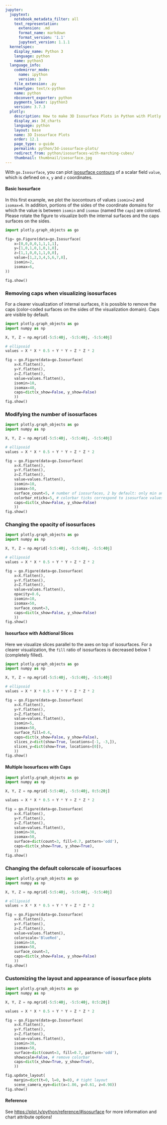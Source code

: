 ```yaml
---
jupyter:
  jupytext:
    notebook_metadata_filter: all
    text_representation:
      extension: .md
      format_name: markdown
      format_version: '1.1'
      jupytext_version: 1.1.1
  kernelspec:
    display_name: Python 3
    language: python
    name: python3
  language_info:
    codemirror_mode:
      name: ipython
      version: 3
    file_extension: .py
    mimetype: text/x-python
    name: python
    nbconvert_exporter: python
    pygments_lexer: ipython3
    version: 3.7.3
  plotly:
    description: How to make 3D Isosurface Plots in Python with Plotly.
    display_as: 3d_charts
    language: python
    layout: base
    name: 3D Isosurface Plots
    order: 12.1
    page_type: u-guide
    permalink: python/3d-isosurface-plots/
    redirect_from: python/isosurfaces-with-marching-cubes/
    thumbnail: thumbnail/isosurface.jpg
---
```


With ``go.Isosurface``, you can plot [isosurface contours](https://en.wikipedia.org/wiki/Isosurface) of a scalar field ``value``, which is defined on ``x``, ``y`` and ``z`` coordinates.

#### Basic Isosurface

In this first example, we plot the isocontours of values ``isomin=2`` and ``isomax=6``. In addition, portions of the sides of the coordinate domains for which the value is between ``isomin`` and ``isomax`` (named the ``caps``) are colored. Please rotate the figure to visualize both the internal surfaces and the caps surfaces on the sides.

```python
import plotly.graph_objects as go

fig= go.Figure(data=go.Isosurface(
    x=[0,0,0,0,1,1,1,1],
    y=[1,0,1,0,1,0,1,0],
    z=[1,1,0,0,1,1,0,0],
    value=[1,2,3,4,5,6,7,8],
    isomin=2,
    isomax=6,
))

fig.show()
```

### Removing caps when visualizing isosurfaces

For a clearer visualization of internal surfaces, it is possible to remove the caps (color-coded surfaces on the sides of the visualization domain). Caps are visible by default.

```python
import plotly.graph_objects as go
import numpy as np

X, Y, Z = np.mgrid[-5:5:40j, -5:5:40j, -5:5:40j]

# ellipsoid
values = X * X * 0.5 + Y * Y + Z * Z * 2

fig = go.Figure(data=go.Isosurface(
    x=X.flatten(),
    y=Y.flatten(),
    z=Z.flatten(),
    value=values.flatten(),
    isomin=10,
    isomax=40,
    caps=dict(x_show=False, y_show=False)
    ))
fig.show()
```

### Modifying the number of isosurfaces

```python
import plotly.graph_objects as go
import numpy as np

X, Y, Z = np.mgrid[-5:5:40j, -5:5:40j, -5:5:40j]

# ellipsoid
values = X * X * 0.5 + Y * Y + Z * Z * 2

fig = go.Figure(data=go.Isosurface(
    x=X.flatten(),
    y=Y.flatten(),
    z=Z.flatten(),
    value=values.flatten(),
    isomin=10,
    isomax=50,
    surface_count=5, # number of isosurfaces, 2 by default: only min and max
    colorbar_nticks=5, # colorbar ticks correspond to isosurface values
    caps=dict(x_show=False, y_show=False)
    ))
fig.show()
```

### Changing the opacity of isosurfaces

```python
import plotly.graph_objects as go
import numpy as np

X, Y, Z = np.mgrid[-5:5:40j, -5:5:40j, -5:5:40j]

# ellipsoid
values = X * X * 0.5 + Y * Y + Z * Z * 2

fig = go.Figure(data=go.Isosurface(
    x=X.flatten(),
    y=Y.flatten(),
    z=Z.flatten(),
    value=values.flatten(),
    opacity=0.6,
    isomin=10,
    isomax=50,
    surface_count=3,
    caps=dict(x_show=False, y_show=False)
    ))
fig.show()
```

#### Isosurface with Addtional Slices

Here we visualize slices parallel to the axes on top of isosurfaces. For a clearer visualization, the `fill` ratio of isosurfaces is decreased below 1 (completely filled).

```python
import plotly.graph_objects as go
import numpy as np

X, Y, Z = np.mgrid[-5:5:40j, -5:5:40j, -5:5:40j]

# ellipsoid
values = X * X * 0.5 + Y * Y + Z * Z * 2

fig = go.Figure(data=go.Isosurface(
    x=X.flatten(),
    y=Y.flatten(),
    z=Z.flatten(),
    value=values.flatten(),
    isomin=5,
    isomax=50,
    surface_fill=0.4,
    caps=dict(x_show=False, y_show=False),
    slices_z=dict(show=True, locations=[-1, -3,]),
    slices_y=dict(show=True, locations=[0]),
    ))
fig.show()
```

#### Multiple Isosurfaces with Caps

```python
import plotly.graph_objects as go
import numpy as np

X, Y, Z = np.mgrid[-5:5:40j, -5:5:40j, 0:5:20j]

values = X * X * 0.5 + Y * Y + Z * Z * 2

fig = go.Figure(data=go.Isosurface(
    x=X.flatten(),
    y=Y.flatten(),
    z=Z.flatten(),
    value=values.flatten(),
    isomin=30,
    isomax=50,
    surface=dict(count=3, fill=0.7, pattern='odd'),
    caps=dict(x_show=True, y_show=True),
    ))
fig.show()
```

### Changing the default colorscale of isosurfaces

```python
import plotly.graph_objects as go
import numpy as np

X, Y, Z = np.mgrid[-5:5:40j, -5:5:40j, -5:5:40j]

# ellipsoid
values = X * X * 0.5 + Y * Y + Z * Z * 2

fig = go.Figure(data=go.Isosurface(
    x=X.flatten(),
    y=Y.flatten(),
    z=Z.flatten(),
    value=values.flatten(),
    colorscale='BlueRed',
    isomin=10,
    isomax=50,
    surface_count=3,
    caps=dict(x_show=False, y_show=False)
    ))
fig.show()
```

### Customizing the layout and appearance of isosurface plots

```python
import plotly.graph_objects as go
import numpy as np

X, Y, Z = np.mgrid[-5:5:40j, -5:5:40j, 0:5:20j]

values = X * X * 0.5 + Y * Y + Z * Z * 2

fig = go.Figure(data=go.Isosurface(
    x=X.flatten(),
    y=Y.flatten(),
    z=Z.flatten(),
    value=values.flatten(),
    isomin=30,
    isomax=50,
    surface=dict(count=3, fill=0.7, pattern='odd'),
    showscale=False, # remove colorbar
    caps=dict(x_show=True, y_show=True),
    ))

fig.update_layout(
    margin=dict(t=0, l=0, b=0), # tight layout
    scene_camera_eye=dict(x=1.86, y=0.61, z=0.98))
fig.show()
```

#### Reference
See https://plot.ly/python/reference/#isosurface for more information and chart attribute options!

